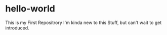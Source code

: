 # hello-world
This is my First Repositrory
I'm kinda new to this Stuff, but can't wait to get introduced.
